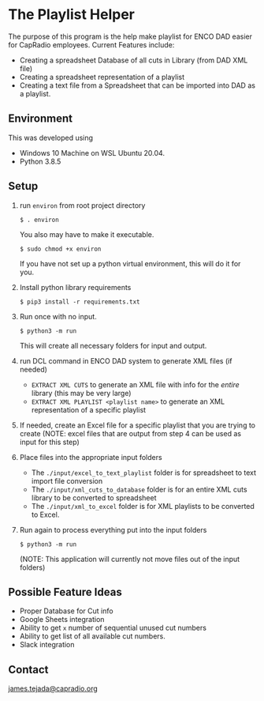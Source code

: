 # The Playlist Helper

The purpose of this program is the help make playlist for ENCO DAD easier for CapRadio employees. Current Features include:

- Creating a spreadsheet Database of all cuts in Library (from DAD XML file)
- Creating a spreadsheet representation of a playlist
- Creating a text file from a Spreadsheet that can be imported into DAD as a playlist.

## Environment

This was developed using
- Windows 10 Machine on WSL Ubuntu 20.04.
- Python 3.8.5

## Setup
1. run `environ` from root project directory
    ```
    $ . environ
    ```
    You also may have to make it executable. 
    ```
    $ sudo chmod +x environ
    ```
    If you have not set up a python virtual environment, this will do it for you. 

2. Install python library requirements
    ```
    $ pip3 install -r requirements.txt
    ```

3. Run once with no input.
    ```
    $ python3 -m run
    ```
    This will create all necessary folders for input and output. 

4. run DCL command in ENCO DAD system to generate XML files (if needed)

    - `EXTRACT XML CUTS` to generate an XML file with info for the *entire* library (this may be very large)
    - `EXTRACT XML PLAYLIST <playlist name>` to generate an XML representation of a specific playlist

5. If needed, create an Excel file for a specific playlist that you are trying to create (NOTE: excel files that are output from step 4 can be used as input for this step)

6. Place files into the appropriate input folders
    
    - The `./input/excel_to_text_playlist` folder is for spreadsheet to text import file conversion
    - The `./input/xml_cuts_to_database` folder is for an entire XML cuts library to be converted to spreadsheet
    - The `./input/xml_to_excel` folder is for XML playlists to be converted to Excel.

7. Run again to process everything put into the input folders
    ```
    $ python3 -m run
    ```
    (NOTE: This application will currently not move files out of the input folders)

## Possible Feature Ideas
- Proper Database for Cut info
- Google Sheets integration
- Ability to get `x` number of sequential unused cut numbers
- Ability to get list of all available cut numbers.
- Slack integration

## Contact
<james.tejada@capradio.org>

